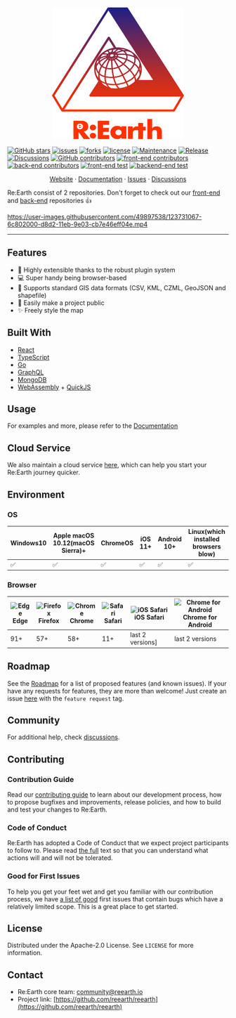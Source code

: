 

<!-- PROJECT LOGO -->
<br />
<p align="center">
<!-- TODO: change this link later -->
  <a href="https://github.com/reearth/reearth">
    <img src="./public/reearth-logo.svg" alt="Logo" width="300" height="300">
  </a>

[![GitHub stars](https://img.shields.io/github/stars/reearth/reearth.svg?style=social&label=Star&maxAge=2592000)](https://github.com/reearth/reearth/stargazers/)
[![issues](https://img.shields.io/github/issues/reearth/reearth)](https://img.shields.io/github/issues/reearth/reearth)
[![forks](https://img.shields.io/github/forks/reearth/reearth)](https://github.com/reearth/reearth/network/members)
[![license](https://img.shields.io/github/license/reearth/reearth)](https://github.com/reearth/reearth/blob/main/LICENSE)
[![Maintenance](https://img.shields.io/badge/maintained%3F-yes-green.svg)](https://github.com/reearth/reearth/graphs/commit-activity)
[![Release](https://img.shields.io/github/release/reearth/reearth.svg)](https://GitHub.com/reearth/reearth/releases/)
[![Discussions](https://img.shields.io/badge/discussion-welcome-green.svg)](https://github.com/reearth/reearth/discussions)
[![GitHub contributors](https://img.shields.io/github/contributors/reearth/reearth.svg)](https://GitHub.com/reearth/reearth/graphs/contributors/)
[![front-end contributors](https://img.shields.io/github/contributors/reearth/reearth-web?label=front-end%20contributors)](https://GitHub.com/reearth/reearth-web/graphs/contributors/)
[![back-end contributors](https://img.shields.io/github/contributors/reearth/reearth-backend?label=back-end%20contributors)](https://GitHub.com/reearth/reearth-backend/graphs/contributors/)
[![front-end test](https://img.shields.io/github/workflow/status/reearth/reearth-web/main?label=frontend-test)](https://github.com/reearth/reearth-web/actions/workflows/main.yml)
[![backend-end test](https://img.shields.io/github/workflow/status/reearth/reearth-backend/main?label=backend-test)](https://github.com/reearth/reearth-backend/actions/workflows/main.yml)

  <p align="center">
    <a href="https://community.reearth.io">Website</a>
    ·
    <a href="https://docs.reearth.io/developer-guide">Documentation</a>
    ·
    <a href="https://github.com/reearth/reearth/issues">Issues</a>
    ·
    <a href="https://github.com/reearth/reearth/discussions">Discussions</a>
  </p>
</p>

Re:Earth consist of 2 repositories. Don't forget to check out our [front-end](https://github.com/reearth/reearth-web) and [back-end](https://github.com/reearth/reearth-backend) repositories 👍

https://user-images.githubusercontent.com/49897538/123731067-6c802000-d8d2-11eb-9e03-cb7e46eff04e.mp4

---

## Features

- 🔌 Highly extensible thanks to the robust plugin system
- 💻 Super handy being browser-based
- 💪 Supports standard GIS data formats (CSV, KML, CZML, GeoJSON and shapefile)
- 📢 Easily make a project public
- ✨ Freely style the map

## Built With

* [React](https://github.com/facebook/react)
* [TypeScript](https://github.com/microsoft/TypeScript)
* [Go](https://github.com/golang/go)
* [GraphQL](https://github.com/graphql)
* [MongoDB](https://www.mongodb.com/)
* [WebAssembly](https://webassembly.org/) + [QuickJS](https://github.com/bellard/quickjs)

## Usage

For examples and more, please refer to the [Documentation](https://docs.reearth.io/)

## Cloud Service

We also maintain a cloud service [here](https://reearth.io/), which can help you start your Re:Earth journey quicker.

## Environment

### OS

| Windows10 | Apple macOS 10.12(macOS Sierra)+ | ChromeOS | iOS 11+ | Android 10+ | Linux(which installed browsers blow) |
| --------- | --------- | --------- | --------- | --------- | --------- |
| ✅ | ✅ | ✅ | ✅ | ✅ | ✅ |

### Browser

| ![Edge](https://raw.githubusercontent.com/alrra/browser-logos/master/src/edge/edge_32x32.png) <br />Edge | ![Firefox](https://raw.githubusercontent.com/alrra/browser-logos/master/src/firefox/firefox_32x32.png) <br /> Firefox | ![Chrome](https://raw.githubusercontent.com/alrra/browser-logos/master/src/chrome/chrome_32x32.png) <br /> Chrome | ![Safari](https://raw.githubusercontent.com/alrra/browser-logos/master/src/safari/safari_32x32.png) <br /> Safari | ![iOS Safari](https://raw.githubusercontent.com/alrra/browser-logos/master/src/safari-ios/safari-ios_32x32.png) <br />iOS Safari | ![Chrome for Android](https://raw.githubusercontent.com/alrra/browser-logos/master/src/chrome/chrome_32x32.png) <br/> Chrome for Android |
| --------- | --------- | --------- | --------- | --------- | --------- |
| 91+ | 57+| 58+| 11+ | last 2 versions] | last 2 versions

## Roadmap

See the [Roadmap](https://github.com/reearth/reearth/projects/1) for a list of proposed features (and known issues).
If your have any requests for features, they are more than welcome! Just create an issue [here](https://github.com/reearth/reearth/issues?q=is%3Aissue+is%3Aopen+sort%3Aupdated-desc) with the `feature request` tag.

## Community

For additional help, check [discussions](https://github.com/reearth/reearth/discussions).

## Contributing

### Contribution Guide

Read our [contributing guide](https://docs.reearth.io/oss/introduction/contributing-guide) to learn about our development process, how to propose bugfixes and improvements, release policies, and how to build and test your changes to Re:Earth.

### Code of Conduct

Re:Earth has adopted a Code of Conduct that we expect project participants to follow to. Please read [the full](./CODE_OF_CONDUCT.md) text so that you can understand what actions will and will not be tolerated.

### Good for First Issues

To help you get your feet wet and get you familiar with our contribution process, we have [a list of good](https://github.com/reearth/reearth/projects/1#column-14917909) first issues that contain bugs which have a relatively limited scope. This is a great place to get started.

## License

Distributed under the Apache-2.0 License. See `LICENSE` for more information.

## Contact

- Re:Earth core team: community@reearth.io
- Project link: [https://github.com/reearth/reearth](https://github.com/reearth/reearth)
